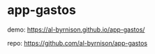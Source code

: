 # app-gastos


 demo: https://al-byrnison.github.io/app-gastos/

 repo: https://github.com/al-byrnison/app-gastos
